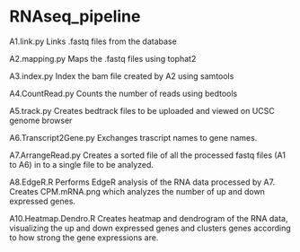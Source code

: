 # RNAseq_pipeline

A1.link.py
Links .fastq files from the database

A2.mapping.py
Maps the .fastq files using tophat2

A3.index.py
Index the bam file created by A2 using samtools

A4.CountRead.py
Counts the number of reads using bedtools

A5.track.py
Creates bedtrack files to be uploaded and viewed on UCSC genome browser

A6.Transcript2Gene.py
Exchanges trascript names to gene names.

A7.ArrangeRead.py
Creates a sorted file of all the processed fastq files (A1 to A6) in to a single file to be analyzed.

A8.EdgeR.R
Performs EdgeR analysis of the RNA data processed by A7.
Creates CPM.mRNA.png which analyzes the number of up and down expressed genes.

A10.Heatmap.Dendro.R
Creates heatmap and dendrogram of the RNA data, visualizing the up and down expressed genes and clusters genes
according to how strong the gene expressions are.
